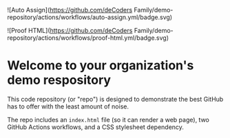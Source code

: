 ![Auto Assign](https://github.com/deCoders Family/demo-repository/actions/workflows/auto-assign.yml/badge.svg)

![Proof HTML](https://github.com/deCoders Family/demo-repository/actions/workflows/proof-html.yml/badge.svg)

# Welcome to your organization's demo respository
This code repository (or "repo") is designed to demonstrate the best GitHub has to offer with the least amount of noise.

The repo includes an `index.html` file (so it can render a web page), two GitHub Actions workflows, and a CSS stylesheet dependency.
